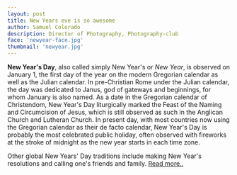 ```yaml
---
layout: post
title: New Years eve is so awesome
author: Samuel Colorado
description: Director of Photography, Photography-club
face: 'newyear-face.jpg'
thumbnail: 'newyear.jpg'
---
```


**New Year's Day**, also called simply New Year's or _New Year_, is observed on January 1, the first day of the year on the modern Gregorian calendar as well as the Julian calendar.
 In pre-Christian Rome under the Julian calendar, the day was dedicated to Janus, god of gateways and beginnings, for whom January is also named. As a date in the Gregorian calendar of Christendom, New Year's Day liturgically marked the Feast of the Naming and Circumcision of Jesus, which is still observed as such in the Anglican Church and Lutheran Church. In present day, with most countries now using the Gregorian calendar as their de facto calendar, New Year's Day is probably the most celebrated public holiday, often observed with fireworks at the stroke of midnight as the new year starts in each time zone.

  Other global New Years' Day traditions include making New Year's resolutions and calling one's friends and family.
[Read more..](https://en.wikipedia.org/wiki/New_Year's_Day)
